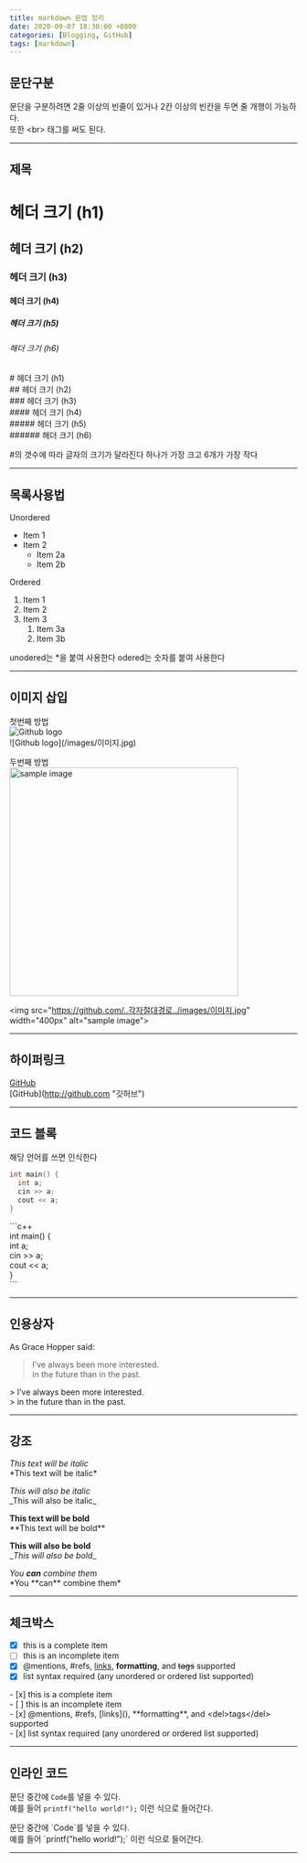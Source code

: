 ```yaml
---
title: markdown 문법 정리
date: 2020-09-07 18:30:00 +0800
categories: [Blogging, GitHub]
tags: [markdown]
---
```


## 문단구분
문단을 구분하려면 2줄 이상의 빈줄이 있거나 2칸 이상의 빈칸을 두면 줄 개행이 가능하다.  
또한 \<br> 태그를 써도 된다.

---
## 제목

# 헤더 크기 (h1) 
## 헤더 크기 (h2) 
### 헤더 크기 (h3) 
#### 헤더 크기 (h4) 
##### 헤더 크기 (h5) 
###### 해더 크기 (h6)


\# 헤더 크기 (h1)   
\## 헤더 크기 (h2)  
\### 헤더 크기 (h3)  
\#### 헤더 크기 (h4)  
\##### 헤더 크기 (h5)  
\###### 해더 크기 (h6) 

#의 갯수에 따라 글자의 크기가 달라진다 하나가 가장 크고 6개가 가장 작다

---

## 목록사용법

Unordered 
* Item 1 
* Item 2 
    * Item 2a 
    * Item 2b 

Ordered 
1. Item 1 
2. Item 2 
3. Item 3 
    1. Item 3a 
    2. Item 3b
    
unodered는 *을 붙여 사용한다
odered는 숫자를 붙여 사용한다

---

## 이미지 삽입


첫번째 방법  
![Github logo](/images/이미지.jpg)  
\![Github logo]\(/images/이미지.jpg)  



두번째 방법  
<img src="https://github.com/..각자절대경로../images/이미지.jpg" width="400px" alt="sample image">  

\<img src="https://github.com/..각자절대경로../images/이미지.jpg" width="400px" alt="sample image">  

---

## 하이퍼링크


[GitHub](http://github.com "깃허브")  
\[GitHub](http://github.com "깃허브")

---

## 코드 블록


해당 언어를 쓰면 인식한다
```C++ 
int main() {
  int a;
  cin >> a;
  cout << a;
}
```   
\`\`\`c++  
int main() {  
  int a;  
  cin >> a;  
  cout << a;  
}  
\`\`\`

---

## 인용상자


As Grace Hopper said: 

> I’ve always been more interested.  
> in the future than in the past.

\> I’ve always been more interested.  
\> in the future than in the past.

---

## 강조


*This text will be italic*  
\*This text will be italic*  

_This will also be italic_  
\_This will also be italic_  

**This text will be bold**   
\*\*This text will be bold**  

__This will also be bold__  
\__This will also be bold__ 

*You **can** combine them*  
\*You \*\*can** combine them*


---

## 체크박스


- [x] this is a complete item 
- [ ] this is an incomplete item 
- [x] @mentions, #refs, [links](), **formatting**, and <del>tags</del> supported 
- [x] list syntax required (any unordered or ordered list supported)

\- [x] this is a complete item  
\- [ ] this is an incomplete item  
\- [x] @mentions, #refs, \[links](), \*\*formatting**, and \<del>tags\</del> supported  
\- [x] list syntax required (any unordered or ordered list supported)  

---

## 인라인 코드


문단 중간에 `Code`를 넣을 수 있다.  
예를 들어 `printf("hello world!");` 이런 식으로 들어간다.

문단 중간에 \`Code\`를 넣을 수 있다.  
예를 들어 \`printf("hello world!");\` 이런 식으로 들어간다.

---

